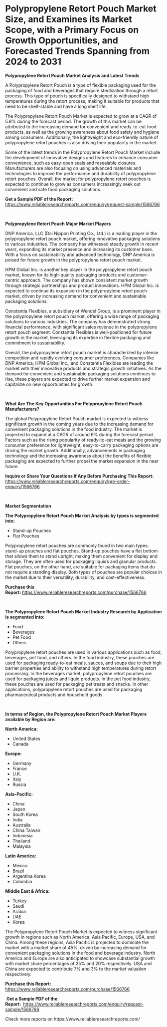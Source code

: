 <p><h1>Polypropylene Retort Pouch Market Size, and Examines its Market Scope, with a Primary Focus on Growth Opportunities, and Forecasted Trends Spanning from 2024 to 2031</h1></p><p><strong>Polypropylene Retort Pouch Market Analysis and Latest Trends</strong></p>
<p><p>A Polypropylene Retort Pouch is a type of flexible packaging used for the packaging of food and beverages that require sterilization through a retort process. This type of pouch is specifically designed to withstand high temperatures during the retort process, making it suitable for products that need to be shelf-stable and have a long shelf life.</p><p>The Polypropylene Retort Pouch Market is expected to grow at a CAGR of 5.9% during the forecast period. The growth of this market can be attributed to the increasing demand for convenient and ready-to-eat food products, as well as the growing awareness about food safety and hygiene among consumers. Additionally, the lightweight and eco-friendly nature of polypropylene retort pouches is also driving their popularity in the market.</p><p>Some of the latest trends in the Polypropylene Retort Pouch Market include the development of innovative designs and features to enhance consumer convenience, such as easy-open seals and resealable closures. Manufacturers are also focusing on using advanced materials and technologies to improve the performance and durability of polypropylene retort pouches. Overall, the market for polypropylene retort pouches is expected to continue to grow as consumers increasingly seek out convenient and safe food packaging solutions.</p></p>
<p><strong>Get a Sample PDF of the Report:&nbsp;</strong> <a href="https://www.reliableresearchreports.com/enquiry/request-sample/1566766">https://www.reliableresearchreports.com/enquiry/request-sample/1566766</a></p>
<p>&nbsp;</p>
<p><strong>Polypropylene Retort Pouch Major Market Players</strong></p>
<p><p>DNP America, LLC (Dai Nippon Printing Co., Ltd.) is a leading player in the polypropylene retort pouch market, offering innovative packaging solutions to various industries. The company has witnessed steady growth in recent years, expanding its market presence and increasing its customer base. With a focus on sustainability and advanced technology, DNP America is poised for future growth in the polypropylene retort pouch market.</p><p>HPM Global Inc. is another key player in the polypropylene retort pouch market, known for its high-quality packaging products and customer-centric approach. The company has shown consistent market growth through strategic partnerships and product innovations. HPM Global Inc. is expected to continue its expansion in the polypropylene retort pouch market, driven by increasing demand for convenient and sustainable packaging solutions.</p><p>Constantia Flexibles, a subsidiary of Wendel Group, is a prominent player in the polypropylene retort pouch market, offering a wide range of packaging solutions to various industries. The company has demonstrated strong financial performance, with significant sales revenue in the polypropylene retort pouch segment. Constantia Flexibles is well-positioned for future growth in the market, leveraging its expertise in flexible packaging and commitment to sustainability.</p><p>Overall, the polypropylene retort pouch market is characterized by intense competition and rapidly evolving consumer preferences. Companies like DNP America, HPM Global Inc., and Constantia Flexibles are leading the market with their innovative products and strategic growth initiatives. As the demand for convenient and sustainable packaging solutions continues to rise, these players are expected to drive further market expansion and capitalize on new opportunities for growth.</p></p>
<p>&nbsp;</p>
<p><strong>What Are The Key Opportunities For Polypropylene Retort Pouch Manufacturers?</strong></p>
<p><p>The global Polypropylene Retort Pouch market is expected to witness significant growth in the coming years due to the increasing demand for convenient packaging solutions in the food industry. The market is projected to expand at a CAGR of around 6% during the forecast period. Factors such as the rising popularity of ready-to-eat meals and the growing consumer preference for lightweight, easy-to-carry packaging options are driving the market growth. Additionally, advancements in packaging technology and the increasing awareness about the benefits of flexible packaging are expected to further propel the market expansion in the near future.</p></p>
<p><strong>Inquire or Share Your Questions If Any Before Purchasing This Report:</strong> <a href="https://www.reliableresearchreports.com/enquiry/pre-order-enquiry/1566766">https://www.reliableresearchreports.com/enquiry/pre-order-enquiry/1566766</a></p>
<p>&nbsp;</p>
<p><strong>Market Segmentation</strong></p>
<p><strong>The Polypropylene Retort Pouch Market Analysis by types is segmented into:</strong></p>
<p><ul><li>Stand-up Pouches</li><li>Flat Pouches</li></ul></p>
<p><p>Polypropylene retort pouches are commonly found in two main types: stand-up pouches and flat pouches. Stand-up pouches have a flat bottom that allows them to stand upright, making them convenient for display and storage. They are often used for packaging liquids and granular products. Flat pouches, on the other hand, are suitable for packaging items that do not require a standing display. Both types of pouches are popular choices in the market due to their versatility, durability, and cost-effectiveness.</p></p>
<p><strong>Purchase this Report:&nbsp;</strong><a href="https://www.reliableresearchreports.com/purchase/1566766">https://www.reliableresearchreports.com/purchase/1566766</a></p>
<p>&nbsp;</p>
<p><strong>The Polypropylene Retort Pouch Market Industry Research by Application is segmented into:</strong></p>
<p><ul><li>Food</li><li>Beverages</li><li>Pet Food</li><li>Others</li></ul></p>
<p><p>Polypropylene retort pouches are used in various applications such as food, beverages, pet food, and others. In the food industry, these pouches are used for packaging ready-to-eat meals, sauces, and soups due to their high barrier properties and ability to withstand high temperatures during retort processing. In the beverages market, polypropylene retort pouches are used for packaging juices and liquid products. In the pet food industry, these pouches are used for packaging pet treats and snacks. In other applications, polypropylene retort pouches are used for packaging pharmaceutical products and household goods.</p></p>
<p>&nbsp;</p>
<p><strong>In terms of Region, the Polypropylene Retort Pouch Market Players available by Region are:</strong></p>
<p>
    <p> <strong> North America: </strong>
        <ul>
            <li>United States</li>
            <li>Canada</li>
        </ul>
        </p> 
    <p> <strong> Europe: </strong>
        <ul>
            <li>Germany</li>
            <li>France</li>
            <li>U.K.</li>
            <li>Italy</li>
            <li>Russia</li>
        </ul>
        </p> 
    <p> <strong> Asia-Pacific: </strong>
        <ul>
            <li>China</li>
            <li>Japan</li>
            <li>South Korea</li>
            <li>India</li>
            <li>Australia</li>
            <li>China Taiwan</li>
            <li>Indonesia</li>
            <li>Thailand</li>
            <li>Malaysia</li>
        </ul>
        </p> 
    <p> <strong> Latin America: </strong>
        <ul>
            <li>Mexico</li>
            <li>Brazil</li>
            <li>Argentina Korea</li>
            <li>Colombia</li>
        </ul>
        </p> 
    <p> <strong> Middle East & Africa: </strong>
        <ul>
            <li>Turkey</li>
            <li>Saudi</li>
            <li>Arabia</li>
            <li>UAE</li>
            <li>Korea</li>
        </ul>
    </p>
    </p>
<p><p>The Polypropylene Retort Pouch Market is expected to witness significant growth in regions such as North America, Asia Pacific, Europe, USA, and China. Among these regions, Asia Pacific is projected to dominate the market with a market share of 45%, driven by increasing demand for convenient packaging solutions in the food and beverage industry. North America and Europe are also anticipated to showcase substantial growth with market share percentages of 25% and 20% respectively. USA and China are expected to contribute 7% and 3% to the market valuation respectively.</p></p>
<p><strong>Purchase this Report: </strong><a href="https://www.reliableresearchreports.com/purchase/1566766">https://www.reliableresearchreports.com/purchase/1566766</a></p>
<p>&nbsp;<strong>Get a Sample PDF of the Report:&nbsp;&nbsp;</strong><a href="https://www.reliableresearchreports.com/enquiry/request-sample/1566766">https://www.reliableresearchreports.com/enquiry/request-sample/1566766</a></p>
<p><strong></strong></p>
<p>Check more reports on https://www.reliableresearchreports.com/</p>